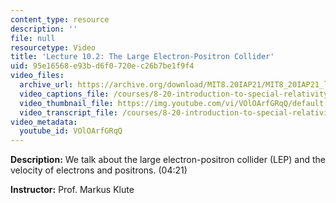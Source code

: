 ```yaml
---
content_type: resource
description: ''
file: null
resourcetype: Video
title: 'Lecture 10.2: The Large Electron-Positron Collider'
uid: 95e16568-e93b-d6f0-720e-c26b7be1f9f4
video_files:
  archive_url: https://archive.org/download/MIT8.20IAP21/MIT8_20IAP21_lec10-2_300k.mp4
  video_captions_file: /courses/8-20-introduction-to-special-relativity-january-iap-2021/b1abf5aa0b0a51a5b33a6c3599c15d90_VOlOArfGRqQ.vtt
  video_thumbnail_file: https://img.youtube.com/vi/VOlOArfGRqQ/default.jpg
  video_transcript_file: /courses/8-20-introduction-to-special-relativity-january-iap-2021/d0a029fb09d94734da430ea4dfc0fbef_VOlOArfGRqQ.pdf
video_metadata:
  youtube_id: VOlOArfGRqQ
---
```


**Description:** We talk about the large electron-positron collider (LEP) and the velocity of electrons and positrons. (04:21)

**Instructor:** Prof. Markus Klute
